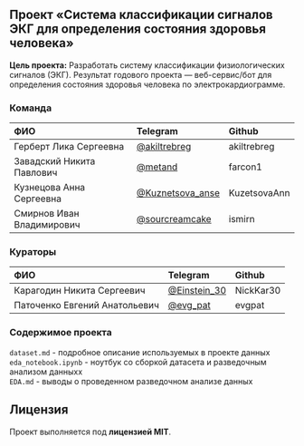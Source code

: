 ## Проект «Система классификации сигналов ЭКГ для определения состояния здоровья человека»

<b>Цель проекта:</b> Разработать систему классификации физиологических сигналов (ЭКГ). Результат годового проекта — веб-сервис/бот для определения состояния здоровья человека по электрокардиограмме.

### Команда 

| ФИО              | Telegram | Github |
| :---------------- | :---------------- | :---------------- |
| Герберт Лика Сергеевна       |   [@akiltrebreg](https://t.me/akiltrebreg)   | akiltrebreg |
| Завадский Никита Павлович           |   [@metand](https://t.me/metand)   | farcon1 |
| Кузнецова Анна Сергеевна    |  [@Kuznetsova_anse](https://t.me/Kuznetsova_anse)   | KuzetsovaAnn |
| Смирнов Иван Владимирович |  [@sourcreamcake](https://t.me/sourcreamcake)   | ismirn |

### Кураторы

| ФИО              | Telegram | Github |
| :---------------- | :---------------- | :---------------- |
| Карагодин Никита Сергеевич       |   [@Einstein_30](https://t.me/Einstein_30)   | NickKar30 |
| Паточенко Евгений Анатольевич           |   [@evg_pat](https://t.me/evg_pat)   | evgpat |

### Содержимое проекта
`dataset.md` - подробное описание используемых в проекте данных <br>
`eda_notebook.ipynb` - ноутбук со сборкой датасета и разведочным анализом данныхх <br>
`EDA.md` - выводы о проведенном разведочном анализе данных

## Лицензия
Проект выполняется под **лицензией MIT**.


